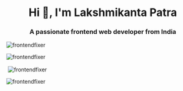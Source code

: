 <h1 align="center">Hi 👋, I'm Lakshmikanta Patra</h1>
<h3 align="center">A passionate frontend web developer from India</h3>

<p align="left"> <img src="https://komarev.com/ghpvc/?username=frontendfixer&label=Profile%20views&color=0e75b6&style=flat" alt="frontendfixer" /> </p>

<p><img align="center" src="https://github-readme-stats.vercel.app/api/top-langs?username=frontendfixer&show_icons=true&locale=en&layout=compact" alt="frontendfixer" /></p>

<p>&nbsp;<img align="center" src="https://github-readme-stats.vercel.app/api?username=frontendfixer&show_icons=true&locale=en" alt="frontendfixer" /></p>

<p><img align="center" src="https://github-readme-streak-stats.herokuapp.com/?user=frontendfixer&" alt="frontendfixer" /></p>
